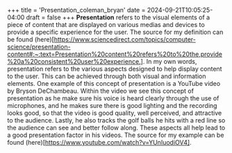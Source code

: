 +++
title = 'Presentation_coleman_bryan'
date = 2024-09-21T10:05:25-04:00
draft = false
+++
**Presentation** refers to the visual elements of a piece of content that are displayed on various medias and devices to provide a specific experience for the user. The source for my definition can be found (here)[https://www.sciencedirect.com/topics/computer-science/presentation-content#:~:text=Presentation%20content%20refers%20to%20the,provide%20a%20consistent%20user%20experience.].
In my own words, presentation refers to the various aspects designed to help display content to the user. This can be achieved through both visual and information elements. 
One example of this concept of presentation is a YouTube video by Bryson DeChambeau. Within the video we see this concept of presentation as he make sure his voice is heard clearly through the use of microphones, and he makes sure there is good lighting and the recording looks good, so that the video is good quality, well perceived, and attractive to the audience. Lastly, he also tracks the golf balls he hits with a red line so the audience can see and better follow along. These aspects all help lead to a good presentation factor in his videos. The source for my example can be found (here)[https://www.youtube.com/watch?v=YUnIuodiOV4].

